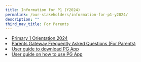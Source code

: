 ```yaml
---
title: Information for P1 (Y2024)
permalink: /our-stakeholders/information-for-p1-y2024/
description: ""
third_nav_title: For Parents
---
```

<li><a href="/files/p1%20(y2024)%20orientation%20slides_website_compressed%20(1).pdf">Primary 1 Orientation 2024</a></li>
<li><a href="/files/2023%20Info%20for%20P1/Parents%20Gateway%20_Frequently%20Asked%20Questions%20(For%20Parents).pdf">Parents Gateway Frequently Asked Questions (For Parents)</a></li>
<li><a href="/files/2023%20Info%20for%20P1/User%20guide%20to%20download%20PG%20App.pdf">User guide to download PG App</a></li>
<li><a href="/files/2023%20Info%20for%20P1/User%20guide%20on%20how%20to%20use%20PG%20App.pdf">User guide on how to use PG App</a></li>
